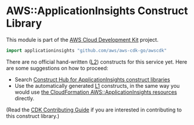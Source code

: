 # AWS::ApplicationInsights Construct Library

This module is part of the [AWS Cloud Development Kit](https://github.com/aws/aws-cdk) project.

```go
import applicationinsights "github.com/aws/aws-cdk-go/awscdk"
```

<!--BEGIN CFNONLY DISCLAIMER-->

There are no official hand-written ([L2](https://docs.aws.amazon.com/cdk/latest/guide/constructs.html#constructs_lib)) constructs for this service yet. Here are some suggestions on how to proceed:

* Search [Construct Hub for ApplicationInsights construct libraries](https://constructs.dev/search?q=applicationinsights)
* Use the automatically generated [L1](https://docs.aws.amazon.com/cdk/latest/guide/constructs.html#constructs_l1_using) constructs, in the same way you would use [the CloudFormation AWS::ApplicationInsights resources](https://docs.aws.amazon.com/AWSCloudFormation/latest/UserGuide/AWS_ApplicationInsights.html) directly.

(Read the [CDK Contributing Guide](https://github.com/aws/aws-cdk/blob/master/CONTRIBUTING.md) if you are interested in contributing to this construct library.)

<!--END CFNONLY DISCLAIMER-->
